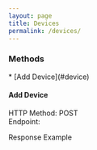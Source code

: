 ```yaml
---
layout: page
title: Devices
permalink: /devices/
---
```


<h3>Methods</h3>
* [Add Device](#device)


<h4 id="device">Add Device</h4>
HTTP Method: POST
<br/>
Endpoint: 

Response Example
<pre>

</pre>

